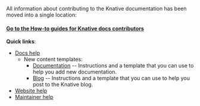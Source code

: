 
All information about contributing to the Knative documentation has been moved
into a single location:

#### [Go to the How-to guides for Knative docs contributors](https://knative.dev/help/)

**Quick links**:
   * [Docs help](https://knative.dev/help/contributor/)
      * New content templates:
        * [Documentation](https://github.com/knative/docs/tree/main/template-docs-page.md) -- Instructions and a template that
          you can use to help you add new documentation.
        * [Blog](https://github.com/knative/docs/tree/main/template-blog-page.md) -- Instructions and a template that
          you can use to help you post to the Knative blog.
   * [Website help](https://knative.dev/help/contributor/publishing)
   * [Maintainer help](https://knative.dev/help/maintainer/)
